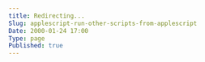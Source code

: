 ```yaml
---
title: Redirecting...
Slug: applescript-run-other-scripts-from-applescript
Date: 2000-01-24 17:00
Type: page
Published: true
---
```


<script type="text/javascript">
	var theAddress = "http://lawrenceting.tk/applescript#Run Other Scripts"
	document.write("Redirecting to " + theAddress);
	window.location = theAddress
</script>